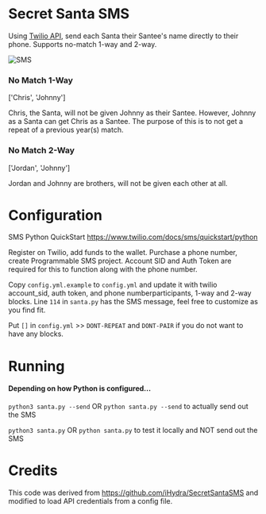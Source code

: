 # Secret Santa SMS
Using [Twilio API](https://www.twilio.com/), send each Santa their Santee's name directly to their phone. Supports no-match 1-way and 2-way.

![SMS](https://i.imgur.com/0GZKWz5.jpg)

### No Match 1-Way
  ['Chris', 'Johnny']
  
  Chris, the Santa, will not be given Johnny as their Santee. However, Johnny as a Santa can get Chris as a Santee. The purpose of this is to not get a repeat of a previous year(s) match.
  
### No Match 2-Way
  ['Jordan', 'Johnny']
  
  Jordan and Johnny are brothers, will not be given each other at all.

# Configuration

SMS Python QuickStart https://www.twilio.com/docs/sms/quickstart/python

Register on Twilio, add funds to the wallet. Purchase a phone number, create Programmable SMS project. Account SID and Auth Token are required for this to function along with the phone number.

Copy `config.yml.example` to `config.yml`  and update it with twilio account_sid, auth token, and phone numberparticipants, 1-way and 2-way blocks. Line `114` in `santa.py` has the SMS message, feel free to customize as you find fit.

Put `[]` in `config.yml` >> `DONT-REPEAT` and `DONT-PAIR` if you do not want to have any blocks.

# Running

#### Depending on how Python is configured...
`python3 santa.py --send` OR `python santa.py --send` to actually send out the SMS

`python3 santa.py` OR `python santa.py` to test it locally and NOT send out the SMS


# Credits

This code was derived from https://github.com/iHydra/SecretSantaSMS and modified to load API credentials from a config file.
